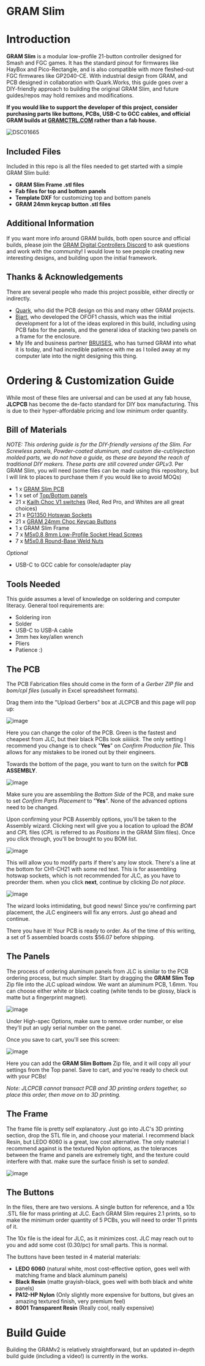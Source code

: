# GRAM Slim

# Introduction 
**GRAM Slim** is a modular low-profile 21-button controller designed for Smash and FGC games. It has the standard pinout for firmwares like HayBox and Pico-Rectangle, and is also compatible with more fleshed-out FGC firmwares like GP2040-CE. With industrial design from GRAM, and PCB designed in collaboration with Quark.Works, this guide goes over a DIY-friendly approach to building the original GRAM Slim, and future guides/repos may hold remixes and modifications.

**If you would like to support the developer of this project, consider purchasing parts like buttons, PCBs, USB-C to GCC cables, and official GRAM builds at [GRAMCTRL.COM](https://www.gramctrl.com) rather than a fab house.**

![DSC01665](https://github.com/GrammyMoney/GRAM-SLIM/assets/126632196/9f511a19-d980-44b2-9997-7e5d9f5e9759)



Included Files
-
Included in this repo is all the files needed to get started with a simple GRAM Slim build:
- **GRAM Slim Frame .stl files**
- **Fab files for top and bottom panels**
- **Template DXF** for customizing top and bottom panels
- **GRAM 24mm keycap button .stl files**

Additional Information
-
If you want more info around GRAM builds, both open source and official builds, please join the [GRAM Digital Controllers Discord](https://discord.gg/6TuHw2r2X4) to ask questions and work with the community! I would love to see people creating new interesting designs, and building upon the initial framework.

Thanks & Acknowledgements
-
There are several people who made this project possible, either directly or indirectly.
- [Quark](https://twitter.com/quark_works), who did the PCB design on this and many other GRAM projects.
- [Bjart](https://twitter.com/bjartskular2), who developed the OFOF1 chassis, which was the initial development for a lot of the ideas explored in this build, including using PCB fabs for the panels, and the general idea of stacking two panels on a frame for the enclosure.
- My life and business partner [BRUISES](https://twitter.com/bruisesxo), who has turned GRAM into what it is today, and had incredible patience with me as I toiled away at my computer late into the night designing this thing.

# Ordering & Customization Guide
While most of these files are universal and can be used at any fab house, **JLCPCB** has become the de-facto standard for DIY box manufacturing. This is due to their hyper-affordable pricing and low minimum order quantity.

Bill of Materials
-
*NOTE: This ordering guide is for the DIY-friendly versions of the Slim. For Screwless panels, Powder-coated aluminum, and custom die-cut/injection molded parts, we do not have a guide, as these are beyond the reach of traditional DIY makers. These parts are still covered under GPLv3.*
Per GRAM Slim, you will need (some files can be made using this repository, but I will link to places to purchase them if you would like to avoid MOQs)
- 1 x [GRAM Slim PCB](https://gramctrl.com/products/gram-slim-pcb)
- 1 x set of [Top/Bottom panels](https://gramctrl.com/products/gram-slim-aluminum-panels)
- 21 x [Kailh Choc V1 switches](https://www.moergo.com/products/kailh-choc-v1-key-switches-red-brown-white-pro-red-20-pack?variant=45328736780561) (Red, Red Pro, and Whites are all great choices)
- 21 x [PG1350 Hotswap Sockets](https://mkultra.click/kailh-hotswap-sockets)
- 21 x [GRAM 24mm Choc Keycap Buttons](https://gramctrl.com/products/gram-24mm-choc-v1-keycap-buttons)
- 1 x GRAM Slim Frame
- 7 x [M5x0.8 8mm Low-Profile Socket Head Screws](https://www.mcmaster.com/92855A507)
- 7 x [M5x0.8 Round-Base Weld Nuts](https://www.mcmaster.com/90563A680)

*Optional*
- USB-C to GCC cable for console/adapter play

Tools Needed
-
This guide assumes a level of knowledge on soldering and computer literacy. General tool requirements are:
- Soldering iron
- Solder
- USB-C to USB-A cable
- 3mm hex key/allen wrench
- Pliers
- Patience :)

The PCB
-
The PCB Fabrication files should come in the form of a *Gerber ZIP file* and *bom/cpl files* (usually in Excel spreadsheet formats).

Drag them into the "Upload Gerbers" box at JLCPCB and this page will pop up:

![image](https://github.com/GrammyMoney/GRAM-SLIM/assets/126632196/399c1986-c4fd-446e-97d9-e55e6c1433eb)

Here you can change the color of the PCB. Green is the fastest and cheapest from JLC, but their black PCBs look *siiiiiick*. The only setting I recommend you change is to check "**Yes**" on *Confirm Production file*. This allows for any mistakes to be ironed out by their engineers.

Towards the bottom of the page, you want to turn on the switch for **PCB ASSEMBLY**.

![image](https://github.com/GrammyMoney/GRAM-SLIM/assets/126632196/349919ce-35f1-425e-aabc-416f8ca25363)

Make sure you are assembling the *Bottom Side* of the PCB, and make sure to set *Confirm Parts Placement* to "**Yes**". None of the advanced options need to be changed.

Upon confirming your PCB Assembly options, you'll be taken to the Assembly wizard. Clicking next will give you a location to upload the *BOM* and *CPL* files (*CPL* is referred to as *Positions* in the GRAM Slim files). Once you click through, you'll be brought to you BOM list.

![image](https://github.com/GrammyMoney/GRAM-SLIM/assets/126632196/36b6bb49-a48a-4550-983b-55a35bed7615)

This will allow you to modify parts if there's any low stock. There's a line at the bottom for CH1-CH21 with some red text. This is for assembling hotswap sockets, which is not recommended for JLC, as you have to preorder them. when you click **next**, continue by clicking *Do not place*.

![image](https://github.com/GrammyMoney/GRAM-SLIM/assets/126632196/b6534da2-4ae0-4e29-a1a3-f0b06aea3565)

The wizard looks intimidating, but good news! Since you're confirming part placement, the JLC engineers will fix any errors. Just go ahead and continue.

There you have it! Your PCB is ready to order. As of the time of this writing, a set of 5 assembled boards costs $56.07 before shipping.

The Panels
-
The process of ordering aluminum panels from JLC is similar to the PCB ordering process, but much simpler. Start by dragging the **GRAM Slim Top** Zip file into the JLC upload window. We want an aluminum PCB, 1.6mm. You can choose either white or black coating (white tends to be glossy, black is matte but a fingerprint magnet). 

![image](https://github.com/GrammyMoney/GRAM-SLIM/assets/126632196/cfec88fb-68bb-479e-8c88-61d2a660c8fc)

Under High-spec Options, make sure to remove order number, or else they'll put an ugly serial number on the panel.

Once you save to cart, you'll see this screen:

![image](https://github.com/GrammyMoney/GRAM-SLIM/assets/126632196/218c9ba4-145b-4697-92de-b3484fcedc13)

Here you can add the **GRAM Slim Bottom** Zip file, and it will copy all your settings from the Top panel. Save to cart, and you're ready to check out with your PCBs!

*Note: JLCPCB cannot transact PCB and 3D printing orders together, so place this order, then move on to 3D printing.*


The Frame
-
The frame file is pretty self explanatory. Just go into JLC's 3D printing section, drop the STL file in, and choose your material. I recommend black Resin, but LEDO 6060 is a great, low cost alternative. The only material I recommend against is the textured Nylon options, as the tolerances between the frame and panels are extremely tight, and the texture could interfere with that. make sure the surface finish is set to *sanded*.


![image](https://github.com/GrammyMoney/GRAM-SLIM/assets/126632196/7fee3cdb-1453-4f1a-8c41-a377b9aa191a)


The Buttons
-
In the files, there are two versions. A single button for reference, and a 10x .STL file for mass printing at JLC. Each GRAM Slim requires 2.1 prints, so to make the minimum order quantity of 5 PCBs, you will need to order 11 prints of it.

The 10x file is the ideal for JLC, as it minimizes cost. JLC may reach out to you and add some cost (0.30/pc) for small parts. This is normal.

The buttons have been tested in 4 material materials:
- **LEDO 6060** (natural white, most cost-effective option, goes well with matching frame and black aluminum panels)
- **Black Resin** (matte grayish-black, goes well with both black and white panels)
- **PA12-HP Nylon** (Only slightly more expensive for buttons, but gives an amazing textured finish, very premium feel)
- **8001 Transparent Resin** (Really cool, really expensive)

# Build Guide

Building the GRAMv2 is relatively straightforward, but an updated in-depth build guide (including a video!) is currently in the works.
